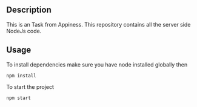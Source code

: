 ## Description

This is an Task from Appiness. This repository contains all the server side NodeJs code. 

## Usage

To install dependencies make sure you have node installed globally then

`npm install`

To start the project

`npm start`




